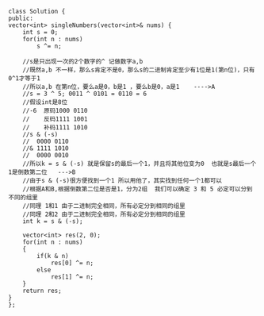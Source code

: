     class Solution {
    public:
    vector<int> singleNumbers(vector<int>& nums) {
        int s = 0;
        for(int n : nums)
            s ^= n;
        
        //s是只出现一次的2个数字的^ 记做数字a,b
        //既然a,b 不一样，那么s肯定不是0，那么s的二进制肯定至少有1位是1(第n位)，只有0^1才等于1
        //所以a,b 在第n位，要么a是0，b是1 ，要么b是0，a是1    ---->A
        //s = 3 ^ 5; 0011 ^ 0101 = 0110 = 6
        //假设int是8位
        //-6  原码1000 0110
        //    反码1111 1001
        //    补码1111 1010
        //s & (-s) 
        //  0000 0110
        //& 1111 1010
        //  0000 0010
        //所以k = s & (-s) 就是保留s的最后一个1，并且将其他位变为0  也就是s最后一个1是倒数第二位   --->B
        //由于s & (-s)很方便找到一个1 所以用他了，其实找到任何一个1都可以
        //根据A和B,根据倒数第二位是否是1，分为2组  我们可以确定 3 和 5 必定可以分到 不同的组里
        //同理 1和1 由于二进制完全相同，所有必定分到相同的组里
        //同理 2和2 由于二进制完全相同，所有必定分到相同的组里
        int k = s & (-s);
        
        vector<int> res(2, 0);
        for(int n : nums)
        {
            if(k & n)
                res[0] ^= n;
            else
                res[1] ^= n;
        }
        return res;
    }
    };
